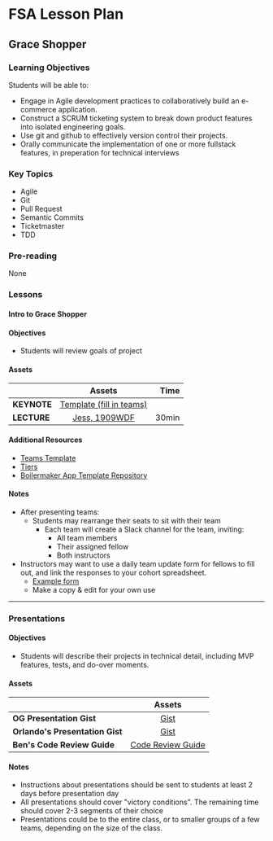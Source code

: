 # FSA Lesson Plan

## Grace Shopper

### Learning Objectives

Students will be able to:

- Engage in Agile development practices to collaboratively build an e-commerce application.
- Construct a SCRUM ticketing system to break down product features into isolated engineering goals.
- Use git and github to effectively version control their projects.
- Orally communicate the implementation of one or more fullstack features, in preperation for technical interviews

### Key Topics

- Agile
- Git
- Pull Request
- Semantic Commits
- Ticketmaster
- TDD

### Pre-reading

None

### Lessons

#### Intro to Grace Shopper

#### Objectives

- Students will review goals of project

#### Assets

|        | Assets           | Time  |
| ------------- |:---------------------: | -----:|
| **KEYNOTE**   | [Template (fill in teams)](https://drive.google.com/open?id=1EwRj45bng0k7_DkeEQPMp6Wn_g7x0boc) |    |
| **LECTURE**   | [Jess, 1909WDF](https://www.youtube.com/watch?v=dKxl4XZCTWM&feature=youtu.be) | 30min |

#### Additional Resources

- [Teams Template](04-Teams.md)
- [Tiers](02-Tiers.md)
- [Boilermaker App Template Repository](https://github.com/FullstackAcademy/fs-app-template)

#### Notes

- After presenting teams:
  - Students may rearrange their seats to sit with their team
    - Each team will create a Slack channel for the team, inviting:
      - All team members
      - Their assigned fellow
      - Both instructors
- Instructors may want to use a daily team update form for fellows to fill out, and link the responses to your cohort spreadsheet.
  - [Example form](https://docs.google.com/forms/d/1H7x5Lds7jIVDHFJ9nk4YyNDRf5HghLzzJ_mZHjdFBKg/edit)
  - Make a copy & edit for your own use

<hr />

### Presentations

#### Objectives

- Students will describe their projects in technical detail, including MVP features, tests, and do-over moments.

#### Assets

|           | Assets             |
| ------------- |:---------------------: |
| **OG Presentation Gist**   | [Gist](https://gist.github.com/geoffbass/1676020c0a6fa16ae330258bea7b6027)         |
| **Orlando's Presentation Gist**   | [Gist](https://gist.github.com/orlandocaraballo/d29910623bd6d8627e2f0f3ec01da8a3)         |
| **Ben's Code Review Guide**   | [Code Review Guide](https://paper.dropbox.com/doc/Grace-Shopper-Code-Review-Notes--AnE4G~C5r6WLwJywe6tJ2j5iAg-AMcY05uh5RTJbA1PSgcBA)

#### Notes

- Instructions about presentations should be sent to students at least 2 days before presentation day
- All presentations should cover "victory conditions". The remaining time should cover 2-3 segments of their choice
- Presentations could be to the entire class, or to smaller groups of a few teams, depending on the size of the class.

